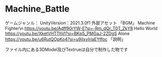 # Machine_Battle
ゲームジャンル：
UnityVersion：2021.3.0f1
外部アセット
「BGM」
Machine Fighter\n
https://youtu.be/Adff90rYW-E?si=-Rm_dQr_T0T_ZkY8
Hello World
https://youtu.be/XketVHTThVI?si=BKp5_PMGaJ-2ZDgS
Alone
https://youtu.be/u6RutQOpKo4?si=u9iIxvlrlaEYffoc
「説明」

ファイル内にある3DModel及びTextrueは自分で制作した物です
